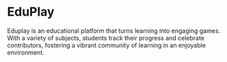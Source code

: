 # EduPlay
 Eduplay is an educational platform that turns learning into engaging games. With a variety of subjects, students track their progress and celebrate contributors, fostering a vibrant community of learning in an enjoyable environment.
